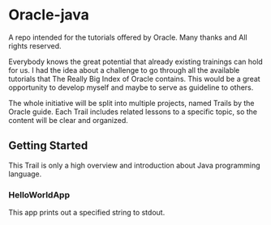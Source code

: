 # Oracle-java
A repo intended for the tutorials offered by Oracle. Many thanks and All rights reserved.

Everybody knows the great potential that already existing trainings can hold for us.
I had the idea about a challenge to go through all the available tutorials that The Really Big Index of Oracle contains.
This would be a great opportunity to develop myself and maybe to serve as guideline to others.

The whole initiative will be split into multiple projects, named Trails by the Oracle guide.
Each Trail includes related lessons to a specific topic, so the content will be clear and organized. 

## Getting Started
This Trail is only a high overview and introduction about Java programming language.

###  HelloWorldApp
This app prints out a specified string to stdout.
